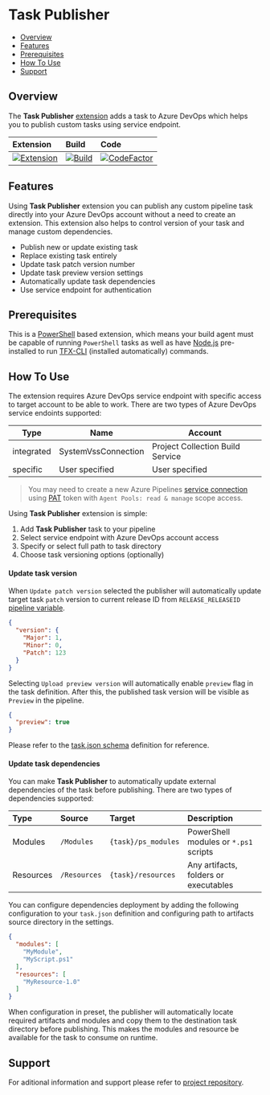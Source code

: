 # Task Publisher

- [Overview](##Overview)
- [Features](##Features)
- [Prerequisites](##Prerequisites)
- [How To Use](##How-To-Use)
- [Support](##Support)

## Overview

The **Task Publisher** [extension](https://marketplace.visualstudio.com/items?itemName=dmitryserbin.task-publisher) adds a task to Azure DevOps which helps you to publish custom tasks using service endpoint.

Extension | Build | Code
:-------|:-------|:-------
[![Extension](https://vsmarketplacebadge.apphb.com/version/dmitryserbin.task-publisher.svg)](https://marketplace.visualstudio.com/items?itemName=dmitryserbin.task-publisher) | [![Build](https://dev.azure.com/dmitryserbin/Publisher/_apis/build/status/Publisher-master)](https://dev.azure.com/dmitryserbin/Publisher/_build/latest?definitionId=1) | [![CodeFactor](https://www.codefactor.io/repository/github/dmitryserbin/azdev-task-publisher/badge)](https://www.codefactor.io/repository/github/dmitryserbin/azdev-task-publisher)

## Features

Using **Task Publisher** extension you can publish any custom pipeline task directly into your Azure DevOps account without a need to create an extension. This extension also helps to control version of your task and manage custom dependencies.

- Publish new or update existing task
- Replace existing task entirely
- Update task patch version number
- Update task preview version settings
- Automatically update task dependencies
- Use service endpoint for authentication

## Prerequisites

This is a [PowerShell](https://github.com/powershell/powershell) based extension, which means your build agent must be capable of running `PowerShell` tasks as well as have [Node.js](https://nodejs.org/en/) pre-installed to run [TFX-CLI](https://www.npmjs.com/package/tfx-cli) (installed automatically) commands.

## How To Use

The extension requires Azure DevOps service endpoint with specific access to target account to be able to work. There are two types of Azure DevOps service endoints supported:

Type | Name | Account
---- | ---- | -------
integrated | SystemVssConnection | Project Collection Build Service
specific | User specified | User specified

> You may need to create a new Azure Pipelines [service connection](https://docs.microsoft.com/en-us/azure/devops/pipelines/library/service-endpoints) using [PAT](https://docs.microsoft.com/en-us/azure/devops/organizations/accounts/use-personal-access-tokens-to-authenticate) token with `Agent Pools: read & manage` scope access.

Using **Task Publisher** extension is simple:

1. Add **Task Publisher** task to your pipeline
2. Select service endpoint with Azure DevOps account access
3. Specify or select full path to task directory
4. Choose task versioning options (optionally)

#### Update task version

When `Update patch version` selected the publisher will automatically update target task `patch` version to current release ID from `RELEASE_RELEASEID` [pipeline variable](https://docs.microsoft.com/en-us/azure/devops/pipelines/release/variables).

```json
{
  "version": {
    "Major": 1,
    "Minor": 0,
    "Patch": 123
  }
}
```

Selecting `Upload preview version` will automatically enable `preview` flag in the task definition. After this, the published task version will be visible as `Preview` in the pipeline.

```json
{
  "preview": true
}
```

Please refer to the [task.json schema](https://github.com/microsoft/azure-pipelines-task-lib/blob/master/tasks.schema.json) definition for reference.

#### Update task dependencies

You can make **Task Publisher** to automatically update external dependencies of the task before publishing. There are two types of dependencies supported:

Type | Source | Target | Description
:-------|:-------|:------- |:-------
Modules | `/Modules` | `{task}/ps_modules` | PowerShell modules or `*.ps1` scripts
Resources | `/Resources` | `{task}/resources` | Any artifacts, folders or executables

You can configure dependencies deployment by adding the following configuration to your `task.json` definition and configuring path to artifacts source directory in the settings.

```json
{
  "modules": [
    "MyModule",
    "MyScript.ps1"
  ],
  "resources": [
    "MyResource-1.0"
  ]
}
```

When configuration in preset, the publisher will automatically locate required artifacts and modules and copy them to the destination task directory before publishing. This makes the modules and resource be available for the task to consume on runtime.

## Support

For aditional information and support please refer to [project repository](https://github.com/dmitryserbin/azdev-task-publisher).